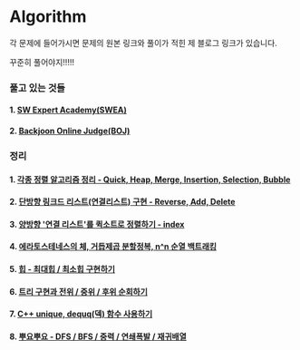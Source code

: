 # Algorithm

각 문제에 들어가시면 문제의 원본 링크와 풀이가 적힌 제 블로그 링크가 있습니다.

꾸준히 풀어야지!!!!!

### 풀고 있는 것들

#### 1. [SW Expert Academy(SWEA)](SWEA)

#### 2. [Backjoon Online Judge(BOJ)](BOJ)

<p>

### 정리

#### 1. [각종 정렬 알고리즘 정리 - Quick, Heap, Merge, Insertion, Selection, Bubble](http://1ilsang.blog.me/221362450863)

#### 2. [단방향 링크드 리스트(연결리스트) 구현 - Reverse, Add, Delete](http://1ilsang.blog.me/221300304296)

#### 3. [양방향 '연결 리스트'를 퀵소트로 정렬하기 - index](http://1ilsang.blog.me/221367224505)

#### 4. [에라토스테네스의 체, 거듭제곱 분할정복, n^n 순열 백트래킹](http://1ilsang.blog.me/221366753276)

#### 5. [힙 - 최대힙 / 최소힙 구현하기](http://1ilsang.blog.me/221369119617)

#### 6. [트리 구현과 전위 / 중위 / 후위 순회하기](http://1ilsang.blog.me/221369626963)

#### 7. [C++ unique, dequq(덱) 함수 사용하기](http://1ilsang.blog.me/221372942281)

#### 8. [뿌요뿌요 - DFS / BFS / 중력 / 연쇄폭발 / 재귀배열](http://1ilsang.blog.me/221375526869)


